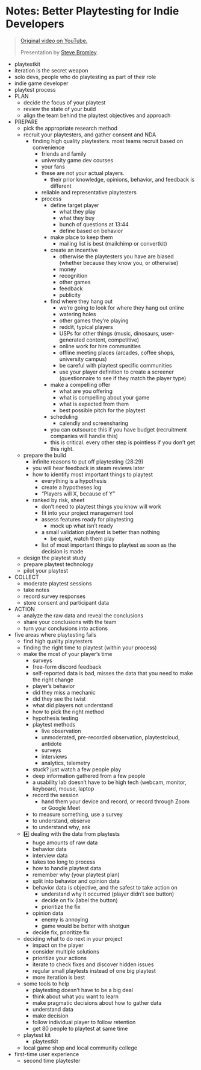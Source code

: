 # Notes: Better Playtesting for Indie Developers

> [Original video on YouTube.](https://www.youtube.com/watch?v=KE3ajiVoTdY)
>
> Presentation by [Steve Bromley](https://www.stevebromley.com/blog/).

- playtestkit
- iteration is the secret weapon
- solo devs, people who do playtesting as part of their role
- indie game developer
- playtest process
- PLAN
    - decide the focus of your playtest
    - review the state of your build
    - align the team behind the playtest objectives and approach
- PREPARE
    - pick the appropriate research method
    - recruit your playtesters, and gather consent and NDA
        - finding high quality playtesters. most teams recruit based on convenience
            - friends and family
            - university game dev courses
            - your fans
            - these are not your actual players.
                - their prior knowledge, opinions, behavior, and feedback is different
            - reliable and representative playtesters
            - process
                - define target player
                    - what they play
                    - what they buy
                    - bunch of questions at 13:44
                    - define based on behavior
                - make place to keep them
                    - mailing list is best (mailchimp or convertkit)
                - create an incentive
                    - otherwise the playtesters you have are biased (whether because they know you, or otherwise)
                    - money
                    - recognition
                    - other games
                    - feedback
                    - publicity
                - find where they hang out
                    - we’re going to look for where they hang out online
                    - watering holes
                    - other games they’re playing
                    - reddit, typical players
                    - USPs for other things (music, dinosaurs, user-generated content, competitive)
                    - online work for hire communities
                    - offline meeting places (arcades, coffee shops, university campus)
                    - be careful with playtest specific communities
                    - use your player definition to create a screener (questionnaire to see if they match the player type)
                - make a compelling offer
                    - what are you offering
                    - what is compelling about your game
                    - what is expected from them
                    - best possible pitch for the playtest
                - scheduling
                    - calendly and screensharing
                - you can outsource this if you have budget (recruitment companies will handle this)
                - this is critical. every other step is pointless if you don’t get this right.
    - prepare the build
        - infinite reasons to put off playtesting (28:29)
        - you will hear feedback in steam reviews later
        - how to identify most important things to playtest
            - everything is a hypothesis
            - create a hypotheses log
            - “Players will X, because of Y”
        - ranked by risk, sheet
            - don’t need to playtest things you know will work
            - fit into your project management tool
            - assess features ready for playtesting
                - mock up what isn’t ready
            - a small validation playtest is better than nothing
                - be quiet, watch them play
            - list of most important things to playtest as soon as the decision is made
    - design the playtest study
    - prepare playtest technology
    - pilot your playtest
- COLLECT
    - moderate playtest sessions
    - take notes
    - record survey responses
    - store consent and participant data
- ACTION
    - analyze the raw data and reveal the conclusions
    - share your conclusions with the team
    - turn your conclusions into actions
- five areas where playtesting fails
    - find high quality playtesters
    - finding the right time to playtest (within your process)
    - make the most of your player’s time
        - surveys
        - free-form discord feedback
        - self-reported data is bad, misses the data that you need to make the right change
        - player’s behavior
        - did they miss a mechanic
        - did they see the twist
        - what did players not understand
        - how to pick the right method
        - hypothesis testing
        - playtest methods
            - live observation
            - unmoderated, pre-recorded observation, playtestcloud, antidote
            - surveys
            - interviews
            - analytics, telemetry
        - stuck? just watch a few people play
        - deep information gathered from a few people
        - a usability lab doesn’t have to be high tech (webcam, monitor, keyboard, mouse, laptop
        - record the session
            - hand them your device and record, or record through Zoom or Google Meet
        - to measure something, use a survey
        - to understand, observe
        - to understand why, ask
    - 4️⃣ dealing with the data from playtests
        - huge amounts of raw data
        - behavior data
        - interview data
        - takes too long to process
        - how to handle playtest data
        - remember why (your playtest plan)
        - split into behavior and opinion data
        - behavior data is objective, and the safest to take action on
            - understand why it occurred (player didn’t see button)
            - decide on fix (label the button)
            - prioritize the fix
        - opinion data
            - enemy is annoying
            - game would be better with shotgun
        - decide fix, prioritize fix
    - deciding what to do next in your project
        - impact on the player
        - consider multiple solutions
        - prioritize your actions
        - iterate to check fixes and discover hidden issues
        - regular small playtests instead of one big playtest
        - more iteration is best
    - some tools to help
        - playtesting doesn’t have to be a big deal
        - think about what you want to learn
        - make pragmatic decisions about how to gather data
        - understand data
        - make decision
        - follow individual player to follow retention
        - get 80 people to playtest at same time
    - playtest kit
        - playtestkit
    - local game shop and local community college
- first-time user experience
    - second time playtester
